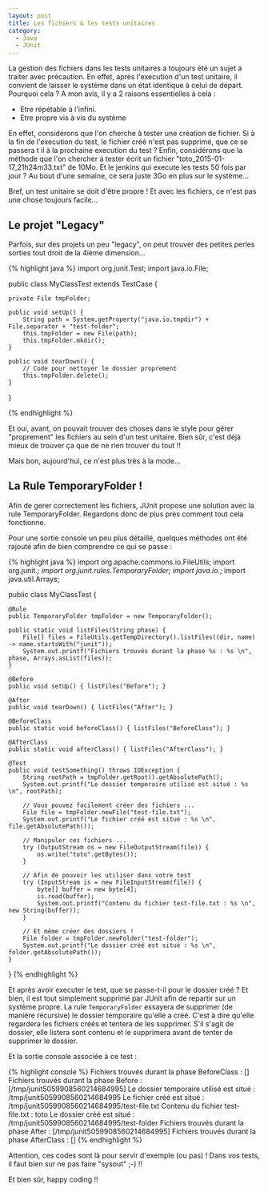 ```yaml
---
layout: post
title: Les fichiers & les tests unitaires
category:
  - Java
  - JUnit
---
```


La gestion des fichiers dans les tests unitaires a toujours été un sujet a traiter avec précaution. En effet, après l'execution d'un test unitaire, il convient de laisser le système dans un état identique à celui de départ. Pourquoi cela ? A mon avis, il y a 2 raisons essentielles à cela :

* Etre répétable à l'infini.
* Etre propre vis à vis du système

En effet, considérons que l'on cherche à tester une création de fichier. Si à la fin de l'execution du test, le fichier créé n'est pas supprimé, que ce se passera t il à la prochaine execution du test ? Enfin, considérons que la méthode que l'on chercher à tester écrit un fichier "toto_2015-01-17_21h24m33.txt" de 10Mo. Et le jenkins qui execute les tests 50 fois par jour ? Au bout d'une semaine, ce sera juste 3Go en plus sur le système...

Bref, un test unitaire se doit d'être propre ! Et avec les fichiers, ce n'est pas une chose toujours facile...


## Le projet "Legacy"

Parfois, sur des projets un peu "legacy", on peut trouver des petites perles sorties tout droit de la 4ième dimension...

{% highlight java %}
import org.junit.Test;
import java.io.File;

public class MyClassTest extends TestCase {

    private File tmpFolder;

    public void setUp() {
        String path = System.getProperty("java.io.tmpdir") + File.separator + "test-folder";
        this.tmpFolder = new File(path);
        this.tmpFolder.mkdir();
    }

    public void tearDown() {
        // Code pour nettoyer le dossier proprement
        this.tmpFolder.delete();
    }

}

{% endhighlight %}

Et oui, avant, on pouvait trouver des choses dans le style pour gérer "proprement" les fichiers au sein d'un test unitaire. Bien sûr, c'est déjà mieux de trouver ça que de ne rien trouver du tout !!

Mais bon, aujourd'hui, ce n'est plus très à la mode...


## La Rule TemporaryFolder !

Afin de gerer correctement les fichiers, JUnit propose une solution avec la rule TemporaryFolder. Regardons donc de plus près comment tout cela fonctionne.

Pour une sortie console un peu plus détaillé, quelques méthodes ont été rajouté afin de bien comprendre ce qui se passe :

{% highlight java %}
import org.apache.commons.io.FileUtils;
import org.junit.*;
import org.junit.rules.TemporaryFolder;
import java.io.*;
import java.util.Arrays;

public class MyClassTest {

    @Rule
    public TemporaryFolder tmpFolder = new TemporaryFolder();

    public static void listFiles(String phase) {
        File[] files = FileUtils.getTempDirectory().listFiles((dir, name) -> name.startsWith("junit"));
        System.out.printf("Fichiers trouvés durant la phase %s : %s \n", phase, Arrays.asList(files));
    }

    @Before
    public void setUp() { listFiles("Before"); }

    @After
    public void tearDown() { listFiles("After"); }

    @BeforeClass
    public static void beforeClass() { listFiles("BeforeClass"); }

    @AfterClass
    public static void afterClass() { listFiles("AfterClass"); }

    @Test
    public void testSomething() throws IOException {
        String rootPath = tmpFolder.getRoot().getAbsolutePath();
        System.out.printf("Le dossier temporaire utilisé est situé : %s \n", rootPath);

        // Vous pouvez facilement créer des fichiers ...
        File file = tmpFolder.newFile("test-file.txt");
        System.out.printf("Le fichier créé est situé : %s \n", file.getAbsolutePath());

        // Manipuler ces fichiers ...
        try (OutputStream os = new FileOutputStream(file)) {
            os.write("toto".getBytes());
        }

        // Afin de pouvoir les utiliser dans votre test
        try (InputStream is = new FileInputStream(file)) {
            byte[] buffer = new byte[4];
            is.read(buffer);
            System.out.printf("Contenu du fichier test-file.txt : %s \n", new String(buffer));
        }

        // Et même créer des dossiers !
        File folder = tmpFolder.newFolder("test-folder");
        System.out.printf("Le dossier créé est situé : %s \n", folder.getAbsolutePath());
    }
}
{% endhighlight %}

Et après avoir executer le test, que se passe-t-il pour le dossier créé ? Et bien, il est tout simplement supprimé par JUnit afin de repartir sur un système propre. La rule `TemporaryFolder` essayera de supprimer (de manière récursive) le dossier temporaire qu'elle a créé. C'est à dire qu'elle regardera les fichiers créés et tentera de les supprimer. S'il s'agit de dossier, elle listera sont contenu et le supprimera avant de tenter de supprimer le dossier.

Et la sortie console associée à ce test :

{% highlight console %}
Fichiers trouvés durant la phase BeforeClass : []
Fichiers trouvés durant la phase Before : [/tmp/junit5059908560214684995]
Le dossier temporaire utilisé est situé : /tmp/junit5059908560214684995
Le fichier créé est situé : /tmp/junit5059908560214684995/test-file.txt
Contenu du fichier test-file.txt : toto
Le dossier créé est situé : /tmp/junit5059908560214684995/test-folder
Fichiers trouvés durant la phase After : [/tmp/junit5059908560214684995]
Fichiers trouvés durant la phase AfterClass : []
{% endhighlight %}


<div class="alert alert-warning" role="alert">
Attention, ces codes sont là pour servir d'exemple (ou pas) ! Dans vos tests, il faut bien sur ne pas faire "sysout" ;-) !!
</div>

Et bien sûr, happy coding !!
